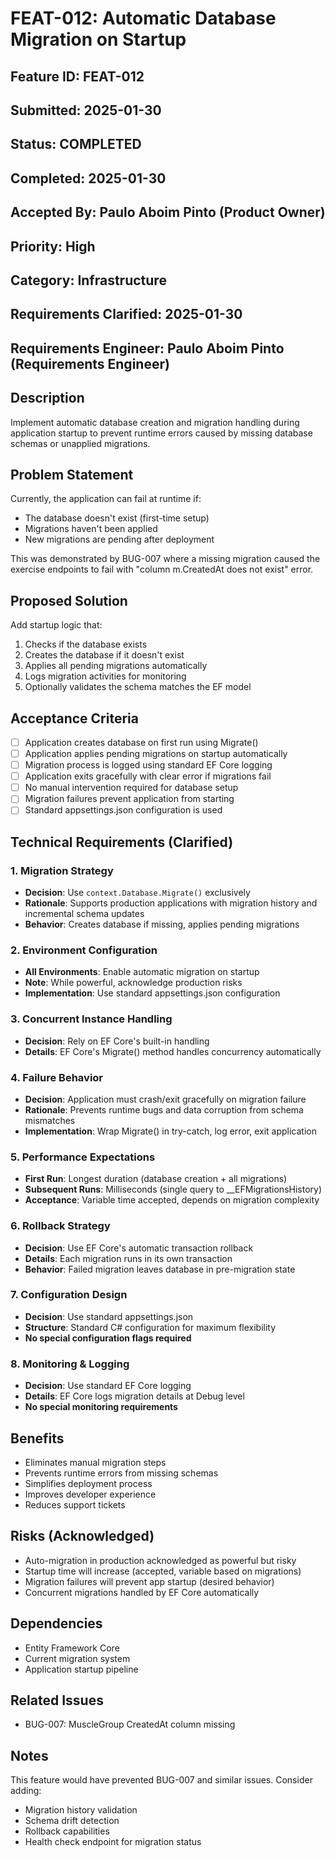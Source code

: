 # FEAT-012: Automatic Database Migration on Startup

## Feature ID: FEAT-012
## Submitted: 2025-01-30
## Status: COMPLETED
## Completed: 2025-01-30
## Accepted By: Paulo Aboim Pinto (Product Owner)
## Priority: High
## Category: Infrastructure
## Requirements Clarified: 2025-01-30
## Requirements Engineer: Paulo Aboim Pinto (Requirements Engineer)

## Description
Implement automatic database creation and migration handling during application startup to prevent runtime errors caused by missing database schemas or unapplied migrations.

## Problem Statement
Currently, the application can fail at runtime if:
- The database doesn't exist (first-time setup)
- Migrations haven't been applied
- New migrations are pending after deployment

This was demonstrated by BUG-007 where a missing migration caused the exercise endpoints to fail with "column m.CreatedAt does not exist" error.

## Proposed Solution
Add startup logic that:
1. Checks if the database exists
2. Creates the database if it doesn't exist
3. Applies all pending migrations automatically
4. Logs migration activities for monitoring
5. Optionally validates the schema matches the EF model

## Acceptance Criteria
- [ ] Application creates database on first run using Migrate()
- [ ] Application applies pending migrations on startup automatically
- [ ] Migration process is logged using standard EF Core logging
- [ ] Application exits gracefully with clear error if migrations fail
- [ ] No manual intervention required for database setup
- [ ] Migration failures prevent application from starting
- [ ] Standard appsettings.json configuration is used

## Technical Requirements (Clarified)

### 1. Migration Strategy
- **Decision**: Use `context.Database.Migrate()` exclusively
- **Rationale**: Supports production applications with migration history and incremental schema updates
- **Behavior**: Creates database if missing, applies pending migrations

### 2. Environment Configuration
- **All Environments**: Enable automatic migration on startup
- **Note**: While powerful, acknowledge production risks
- **Implementation**: Use standard appsettings.json configuration

### 3. Concurrent Instance Handling
- **Decision**: Rely on EF Core's built-in handling
- **Details**: EF Core's Migrate() method handles concurrency automatically

### 4. Failure Behavior
- **Decision**: Application must crash/exit gracefully on migration failure
- **Rationale**: Prevents runtime bugs and data corruption from schema mismatches
- **Implementation**: Wrap Migrate() in try-catch, log error, exit application

### 5. Performance Expectations
- **First Run**: Longest duration (database creation + all migrations)
- **Subsequent Runs**: Milliseconds (single query to __EFMigrationsHistory)
- **Acceptance**: Variable time accepted, depends on migration complexity

### 6. Rollback Strategy
- **Decision**: Use EF Core's automatic transaction rollback
- **Details**: Each migration runs in its own transaction
- **Behavior**: Failed migration leaves database in pre-migration state

### 7. Configuration Design
- **Decision**: Use standard appsettings.json
- **Structure**: Standard C# configuration for maximum flexibility
- **No special configuration flags required**

### 8. Monitoring & Logging
- **Decision**: Use standard EF Core logging
- **Details**: EF Core logs migration details at Debug level
- **No special monitoring requirements**

## Benefits
- Eliminates manual migration steps
- Prevents runtime errors from missing schemas
- Simplifies deployment process
- Improves developer experience
- Reduces support tickets

## Risks (Acknowledged)
- Auto-migration in production acknowledged as powerful but risky
- Startup time will increase (accepted, variable based on migrations)
- Migration failures will prevent app startup (desired behavior)
- Concurrent migrations handled by EF Core automatically

## Dependencies
- Entity Framework Core
- Current migration system
- Application startup pipeline

## Related Issues
- BUG-007: MuscleGroup CreatedAt column missing

## Notes
This feature would have prevented BUG-007 and similar issues. Consider adding:
- Migration history validation
- Schema drift detection
- Rollback capabilities
- Health check endpoint for migration status